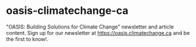 # oasis-climatechange-ca
"OASIS: Building Solutions for Climate Change" newsletter and article content. Sign up for our newsletter at https://oasis.climatechange.ca and be the first to know!. 
